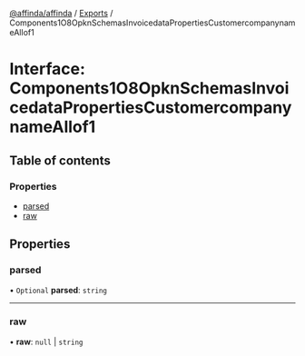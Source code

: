 [@affinda/affinda](../README.md) / [Exports](../modules.md) / Components1O8OpknSchemasInvoicedataPropertiesCustomercompanynameAllof1

# Interface: Components1O8OpknSchemasInvoicedataPropertiesCustomercompanynameAllof1

## Table of contents

### Properties

- [parsed](Components1O8OpknSchemasInvoicedataPropertiesCustomercompanynameAllof1.md#parsed)
- [raw](Components1O8OpknSchemasInvoicedataPropertiesCustomercompanynameAllof1.md#raw)

## Properties

### parsed

• `Optional` **parsed**: `string`

___

### raw

• **raw**: ``null`` \| `string`
